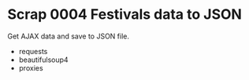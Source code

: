 # Scrap 0004 Festivals data to JSON

Get AJAX data and save to JSON file.

* requests
* beautifulsoup4
* proxies
